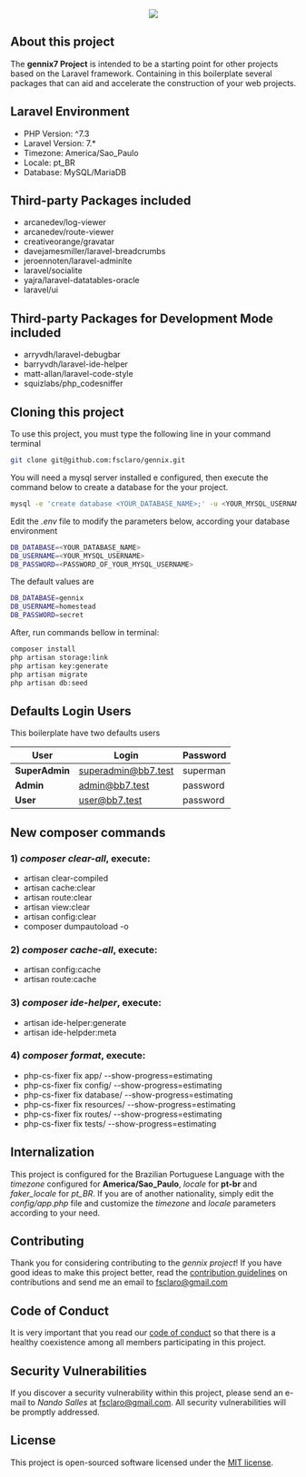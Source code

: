 <p align="center">
<img src="https://github.com/fsclaro/blackbird7/blob/master/public/img/front-page.png">
</p>

## About this project

The **gennix7 Project** is intended to be a starting point for other projects based on the Laravel framework. Containing in this boilerplate several packages that can aid and accelerate the construction of your web projects.

## Laravel Environment

- PHP Version: ^7.3
- Laravel Version: 7.*
- Timezone: America/Sao_Paulo
- Locale: pt_BR
- Database: MySQL/MariaDB

## Third-party Packages included

- arcanedev/log-viewer
- arcanedev/route-viewer
- creativeorange/gravatar
- davejamesmiller/laravel-breadcrumbs
- jeroennoten/laravel-adminlte
- laravel/socialite
- yajra/laravel-datatables-oracle
- laravel/ui

## Third-party Packages for Development Mode included

- arryvdh/laravel-debugbar
- barryvdh/laravel-ide-helper
- matt-allan/laravel-code-style
- squizlabs/php_codesniffer

## Cloning this project

To use this project, you must type the following line in your command terminal
```bash
git clone git@github.com:fsclaro/gennix.git
```

You will need a mysql server installed e configured, then execute the command below to create a database for the your project.
```bash
mysql -e 'create database <YOUR_DATABASE_NAME>;' -u <YOUR_MYSQL_USERNAME> -p
```

Edit the *.env* file to modify the parameters below, according your database environment
```bash
DB_DATABASE=<YOUR_DATABASE_NAME>
DB_USERNAME=<YOUR_MYSQL_USERNAME>
DB_PASSWORD=<PASSWORD_OF_YOUR_MYSQL_USERNAME>
```

The default values are
```bash
DB_DATABASE=gennix
DB_USERNAME=homestead
DB_PASSWORD=secret
```

After, run commands bellow in terminal:
```bash
composer install
php artisan storage:link
php artisan key:generate
php artisan migrate
php artisan db:seed
```

## Defaults Login Users
This boilerplate have two defaults users

| User           | Login               | Password |
|----------------|---------------------|----------|
| **SuperAdmin** | superadmin@bb7.test | superman |
| **Admin**      | admin@bb7.test      | password |
| **User**       | user@bb7.test       | password |


## New composer commands
### 1) *composer clear-all*, execute:
* artisan clear-compiled
* artisan cache:clear
* artisan route:clear
* artisan view:clear
* artisan config:clear
* composer dumpautoload -o

### 2) *composer cache-all*, execute:
* artisan config:cache
* artisan route:cache

### 3) *composer ide-helper*, execute:
* artisan ide-helper:generate
* artisan ide-helpder:meta

### 4) *composer format*, execute:
* php-cs-fixer fix app/ --show-progress=estimating
* php-cs-fixer fix config/ --show-progress=estimating
* php-cs-fixer fix database/ --show-progress=estimating
* php-cs-fixer fix resources/ --show-progress=estimating
* php-cs-fixer fix routes/ --show-progress=estimating
* php-cs-fixer fix tests/ --show-progress=estimating

## Internalization

This project is configured for the Brazilian Portuguese Language with the *timezone* configured for **America/Sao_Paulo**, *locale* for **pt-br** and *faker_locale* for *pt_BR*. If you are of another nationality, simply edit the *config/app.php* file and customize the *timezone* and *locale* parameters according to your need.


## Contributing

Thank you for considering contributing to the *gennix project*! If you have good ideas to make this project better, read the [contribution guidelines](https://github.com/fsclaro/gennix/blob/master/_docs/CODE_OF_CONDUCT.md) on contributions and send me an email to [fsclaro@gmail.com](mailto:fsclaro@gmail.com)

## Code of Conduct

It is very important that you read our [code of conduct](https://github.com/fsclaro/gennix/blob/master/_docs/CODE_OF_CONDUCT.md) so that there is a healthy coexistence among all members participating in this project.

## Security Vulnerabilities

If you discover a security vulnerability within this project, please send an e-mail to _*Nando Salles*_ at [fsclaro@gmail.com](mailto:fsclaro@gmail.com). All security vulnerabilities will be promptly addressed.

## License

This project is open-sourced software licensed under the [MIT license](https://github.com/fsclaro/gennix/blob/master/_docs/LICENSE.md).
